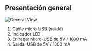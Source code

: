 ## Presentación general

![General View](http://static.energysistem.com/images/manuals/42006/55ae4c0319658.jpg)

1. Cable micro-USB (salida)
2. Indicador LED
3. Entrada: Micro-USB de 5V / 1000 mA
4. Salida: USB de 5V / 1000 mA

